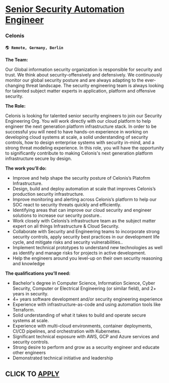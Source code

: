 # [Senior Security Automation Engineer](https://www.remotewlb.com/apply/senior-security-automation-engineer)  
### Celonis  
#### `🌎 Remote, Germany, Berlin`  

**The Team:**

Our Global information security organization is responsible for security and trust. We think about security-offensively and defensively. We continuously monitor our global security posture and are always adapting to the ever-changing threat landscape. The security engineering team is always looking for talented subject matter experts in application, platform and offensive security.

**The Role:**

Celonis is looking for talented senior security engineers to join our Security Engineering Org. You will work directly with our cloud platform to help engineer the next generation platform infrastructure stack. In order to be successful you will need to have hands-on experience in working on developing cloud systems at scale, a solid understanding of security controls, how to design enterprise systems with security in-mind, and a strong threat modeling experience. In this role, you will have the opportunity to significantly contribute to making Celonis's next generation platform infrastructure secure by design.

**The work you’ll do:**

  * Improve and help shape the security posture of Celonis’s Platofrm Infrastructure.
  * Design, build and deploy automation at scale that improves Celonis’s production security infrastructure. 
  * Improve monitoring and alerting across Celonis’s platform to help our SOC react to security threats quickly and efficiently.
  * Identifying areas that can improve our cloud security and engineer solutions to increase our security posture..
  * Work closely with Celonis’s infrastructure team as the subject matter expert on all things Infrastructure & Cloud Security.
  * Collaborate with Security and Engineering teams to incorporate strong security controls, apply security best practices in our development life cycle, and mitigate risks and security vulnerabilities..
  * Implement technical prototypes to understand new technologies as well as identify and manage risks for projects in active development.
  * Help the engineers around you level-up on their own security reasoning and knowledge

**The qualifications you’ll need:**

  * Bachelor's degree in Computer Science, Information Science, Cyber Security, Computer or Electrical Engineering (or similar field), and 2+ years in security.
  * 4+ years software development and/or security engineering experience
  * Experience with infrastructure-as-code and using automation tools like Terraform.
  * Solid understanding of what it takes to build and operate secure systems at scale.
  * Experience with multi-cloud environments, container deployments, CI/CD pipelines, and orchestration with Kubernetes.
  * Significant technical exposure with AWS, GCP and Azure services and security controls.
  * Strong desire to perform and grow as a security engineer and educate other engineers
  * Demonstrated technical initiative and leadership

  
## CLICK TO [APPLY](https://www.remotewlb.com/apply/senior-security-automation-engineer)

